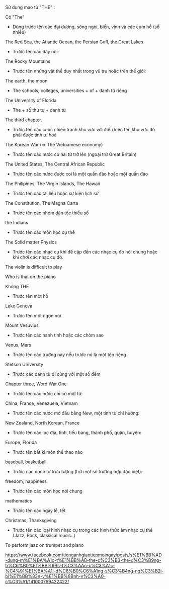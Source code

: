 Sử dung mạo từ "THE" :

Có "The"

+ Dùng trước tên các đại dương, sông ngòi, biển, vịnh và các cụm hồ (số nhiều)

The Red Sea, the Atlantic Ocean, the Persian Gufl, the Great Lakes

+ Trước tên các dãy núi:

The Rocky Mountains

+ Trước tên những vật thể duy nhất trong vũ trụ hoặc trên thế giới:

The earth, the moon

+ The schools, colleges, universities + of + danh từ riêng

The University of Florida

+ The + số thứ tự + danh từ

The third chapter.

+ Trước tên các cuộc chiến tranh khu vực với điều kiện tên khu vực đó phải được tính từ hoá

The Korean War (=> The Vietnamese economy)

+ Trước tên các nước có hai từ trở lên (ngoại trừ Great Britain)

The United States, The Central African Republic

+ Trước tên các nước được coi là một quần đảo hoặc một quần đảo

The Philipines, The Virgin Islands, The Hawaii

+ Trước tên các tài liệu hoặc sự kiện lịch sử

The Constitution, The Magna Carta

+ Trước tên các nhóm dân tộc thiểu số

the Indians

+ Trước tên các môn học cụ thể

The Solid matter Physics

+ Trước tên các nhạc cụ khi đề cập đến các nhạc cụ đó nói chung hoặc khi chơi các nhạc cụ đó.

The violin is difficult to play

Who is that on the piano

Không THE

+ Trước tên một hồ

Lake Geneva

+ Trước tên một ngọn núi

Mount Vesuvius

+ Trước tên các hành tinh hoặc các chòm sao

Venus, Mars

+ Trước tên các trường này nếu trước nó là một tên riêng

Stetson University

+ Trước các danh từ đi cùng với một số đếm

Chapter three, Word War One

+ Trước tên các nước chỉ có một từ:

China, France, Venezuela, Vietnam

+ Trước tên các nước mở đầu bằng New, một tính từ chỉ hướng:

New Zealand, North Korean, France

+ Trước tên các lục địa, tỉnh, tiểu bang, thành phố, quận, huyện:

Europe, Florida

+ Trước tên bất kì môn thể thao nào

baseball, basketball

+ Trước các danh từ trừu tượng (trừ một số trường hợp đặc biệt):

freedom, happiness

+ Trước tên các môn học nói chung

mathematics

+ Trước tên các ngày lễ, tết

Christmas, Thanksgiving

+ Trước tên các loại hình nhạc cụ trong các hình thức âm nhạc cụ thể (Jazz, Rock, classical music..)

To perform jazz on trumpet and piano


https://www.facebook.com/tienganhgiaotiepmoingay/posts/s%E1%BB%AD-dung-m%E1%BA%A1o-t%E1%BB%AB-the-c%C3%B3-the-d%C3%B9ng-tr%C6%B0%E1%BB%9Bc-t%C3%AAn-c%C3%A1c-%C4%91%E1%BA%A1i-d%C6%B0%C6%A1ng-s%C3%B4ng-ng%C3%B2i-bi%E1%BB%83n-v%E1%BB%8Bnh-v%C3%A0-c%C3%A1/141000769422422/